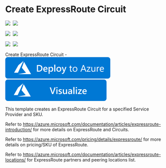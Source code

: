 # Create ExpressRoute Circuit

<IMG SRC="https://azurequickstartsservice.blob.core.windows.net/badges/101-expressroute-circuit-create/PublicLastTestDate.svg" />&nbsp;
<IMG SRC="https://azurequickstartsservice.blob.core.windows.net/badges/101-expressroute-circuit-create/PublicDeployment.svg" />&nbsp;

<IMG SRC="https://azurequickstartsservice.blob.core.windows.net/badges/101-expressroute-circuit-create/FairfaxLastTestDate.svg" />&nbsp;
<IMG SRC="https://azurequickstartsservice.blob.core.windows.net/badges/101-expressroute-circuit-create/FairfaxDeployment.svg" />&nbsp;

<IMG SRC="https://azurequickstartsservice.blob.core.windows.net/badges/101-expressroute-circuit-create/BestPracticeResult.svg" />&nbsp;
<IMG SRC="https://azurequickstartsservice.blob.core.windows.net/badges/101-expressroute-circuit-create/CredScanResult.svg" />&nbsp;

Create ExpressRoute Circuit  - <a href="https://portal.azure.com/#create/Microsoft.Template/uri/https%3A%2F%2Fraw.githubusercontent.com%2FAzure%2Fazure-quickstart-templates%2Fmaster%2F101-expressroute-circuit-create%2Fazuredeploy.json" target="_blank">
    <img src="https://raw.githubusercontent.com/Azure/azure-quickstart-templates/master/1-CONTRIBUTION-GUIDE/images/deploytoazure.svg?sanitize=true"/>
</a>
<a href="http://armviz.io/#/?load=https%3A%2F%2Fraw.githubusercontent.com%2FAzure%2Fazure-quickstart-templates%2Fmaster%2F101-expressroute-circuit-create%2Fazuredeploy.json" target="_blank">
    <img src="https://raw.githubusercontent.com/Azure/azure-quickstart-templates/master/1-CONTRIBUTION-GUIDE/images/visualizebutton.svg?sanitize=true"/>
</a>

This template creates an ExpressRoute Circuit for a specified Service Provider and SKU.

Refer to https://azure.microsoft.com/documentation/articles/expressroute-introduction/ for more details on ExpressRoute and Circuits.

Refer to https://azure.microsoft.com/pricing/details/expressroute/ for more details on pricing/SKU of ExpressRoute.

Refer to https://azure.microsoft.com/documentation/articles/expressroute-locations/ for ExpressRoute partners and peering locations list.

